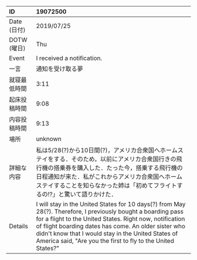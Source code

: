 |ID|19072500|
|:---|:---|
|Date (日付)|2019/07/25|
|DOTW (曜日)|Thu|
|Event|I received a notification.|
|一言|通知を受け取る夢|
|就寝最低時間|3:11|
|起床投稿時間|9:08|
|内容投稿時間|9:13|
|場所|unknown|
|詳細な内容|私は5/28(?)から10日間(?)，アメリカ合衆国へホームステイをする．そのため，以前にアメリカ合衆国行きの飛行機の搭乗券を購入した．たった今，搭乗する飛行機の日程通知が来た．私がこれからアメリカ合衆国へホームステイすることを知らなかった姉は「初めてフライトするの!?」と驚いて語りかけた．|
|Details|I will stay in the United States for 10 days(?) from May 28(?). Therefore, I previously bought a boarding pass for a flight to the United States. Right now, notification of flight boarding dates has come. An older sister who didn't know that I would stay in the United States of America said, "Are you the first to fly to the United States?"|
